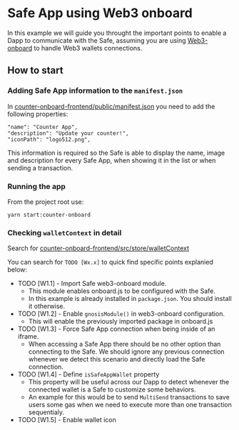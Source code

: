 # Safe App using Web3 onboard

In this example we will guide you throught the important points to enable a Dapp to communicate with the Safe, assuming you are using [Web3-onboard](https://docs.blocknative.com/onboard) to handle Web3 wallets connections.

## How to start

### Adding Safe App information to the `manifest.json`

In [counter-onboard-frontend/public/manifest.json](counter-onboard-frontend/public/manifest.json) you need to add the following properties:
```
"name": "Counter App",
"description": "Update your counter!",
"iconPath": "logo512.png",
```

This information is required so the Safe is able to display the name, image and description for every Safe App, when showing it in the list or when sending a transaction.

### Running the app

From the project root use:
```
yarn start:counter-onboard
```

### Checking `walletContext` in detail

Search for [counter-onboard-frontend/src/store/walletContext](counter-onboard-frontend/src/store/walletContext.tsx)

You can search for `TODO [Wx.x]` to quick find specific points explanied below:

 - TODO [W1.1] - Import Safe web3-onboard module.
    - This module enables onboard.js to be configured with the Safe.
    - In this example is already installed in `package.json`. You should install it otherwise.
 - TODO [W1.2] - Enable `gnosisModule()` in web3-onboard configuration.
    - This will enable the previously imported package in onboard.js
 - TODO [W1.3] - Force Safe App connection when being inside of an iframe.
    - When accessing a Safe App there should be no other option than connecting to the Safe. We should ignore any previous connection whenever we detect this scenario and directly load the Safe connection.
 - TODO [W1.4] - Define `isSafeAppWallet` property
    - This property will be useful across our Dapp to detect whenever the connected wallet is a Safe to customize some behaviors.
    - An example for this would be to send `MultiSend` transactions to save users some gas when we need to execute more than one transaction sequentialy.
 - TODO [W1.5] - Enable wallet icon
